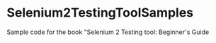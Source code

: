 Selenium2TestingToolSamples
===========================

Sample code for the book "Selenium 2 Testing tool: Beginner's Guide
